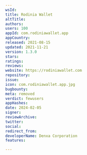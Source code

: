 ```yaml
---
wsId: 
title: Rodinia Wallet
altTitle: 
authors: 
users: 100
appId: com.rodiniawallet.app
appCountry: 
released: 2021-08-15
updated: 2021-11-21
version: 1.3.0
stars: 
ratings: 
reviews: 
website: https://rodiniawallet.com
repository: 
issue: 
icon: com.rodiniawallet.app.jpg
bugbounty: 
meta: removed
verdict: fewusers
appHashes: 
date: 2024-02-05
signer: 
reviewArchive: 
twitter: 
social: 
redirect_from: 
developerName: Denxa Corporation
features: 

---
```


